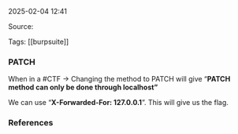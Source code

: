 
2025-02-04 12:41

Source: 

Tags: [[burpsuite]]
### PATCH

When in a #CTF  ->  Changing the method to PATCH will give “**PATCH method can only be done through localhost”**

We can use “**X-Forwarded-For: 127.0.0.1**”. This will give us the flag.
### References
